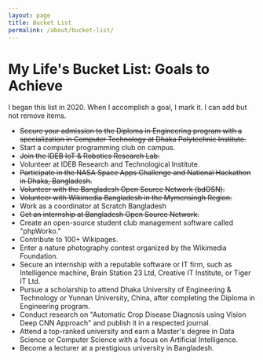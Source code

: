 ```yaml
---
layout: page
title: Bucket List
permalink: /about/bucket-list/
---
```


<h1>My Life's Bucket List: Goals to Achieve</h1>

<p>I began this list in 2020. When I accomplish a goal, I mark it. I can add but not remove items.</p>

<ul>
      <li><strike>Secure your admission to the Diploma in Engineering program with a specialization in Computer Technology at Dhaka Polytechnic Institute.</strike></li>
      <li>Start a computer programming club on campus.</li>
      <li><strike>Join the IDEB IoT & Robotics Research Lab.</strike></li>
      <li>Volunteer at IDEB Research and Technological Institute.</li>
      <li><strike>Participate in the NASA Space Apps Challenge and National Hackathon in Dhaka, Bangladesh.</strike></li>
      <li><strike>Volunteer with the Bangladesh Open Source Network (bdOSN).</strike></li>
      <li><strike>Volunteer with Wikimedia Bangladesh in the Mymensingh Region.</strike></li>
      <li>Work as a coordinator at Scratch Bangladesh</li>
      <li><strike>Get an internship at Bangladesh Open Source Network.</strike></li>
      <li>Create an open-source student club management software called "phpWorko."</li>
      <li>Contribute to 100+ Wikipages.</li>
      <li>Enter a nature photography contest organized by the Wikimedia Foundation.</li>
      <li>Secure an internship with a reputable software or IT firm, such as Intelligence machine, Brain Station 23 Ltd, Creative IT Institute, or Tiger IT Ltd.</li>
      <li>Pursue a scholarship to attend Dhaka University of Engineering & Technology or Yunnan University, China, after completing the Diploma in Engineering program.</li>
      <li>Conduct research on "Automatic Crop Disease Diagnosis using Vision Deep CNN Approach" and publish it in a respected journal.</li>
      <li>Attend a top-ranked university and earn a Master's degree in Data Science or Computer Science with a focus on Artificial Intelligence.</li>
      <li>Become a lecturer at a prestigious university in Bangladesh.</li>
</ul>
